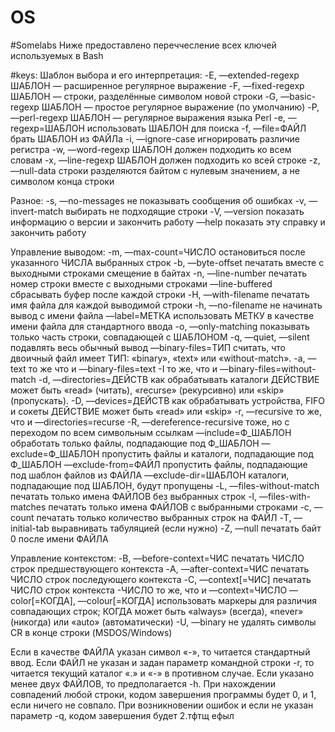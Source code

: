 # OS

#Somelabs
Ниже предоставлено переччесление всех ключей используемых в Bash


#keys:
Шаблон выбора и его интерпретация:
-E, —extended-regexp ШАБЛОН — расширенное регулярное выражение
-F, —fixed-regexp ШАБЛОН — строки, разделённые символом новой строки
-G, —basic-regexp ШАБЛОН — простое регулярное выражение (по умолчанию)
-P, —perl-regexp ШАБЛОН — регулярное выражения языка Perl
-e, —regexp=ШАБЛОН использовать ШАБЛОН для поиска
-f, —file=ФАЙЛ брать ШАБЛОН из ФАЙЛа
-i, —ignore-case игнорировать различие регистра
-w, —word-regexp ШАБЛОН должен подходить ко всем словам
-x, —line-regexp ШАБЛОН должен подходить ко всей строке
-z, —null-data строки разделяются байтом с нулевым значением, а не
символом конца строки

Разное:
-s, —no-messages не показывать сообщения об ошибках
-v, —invert-match выбирать не подходящие строки
-V, —version показать информацию о версии и закончить работу
—help показать эту справку и закончить работу

Управление выводом:
-m, —max-count=ЧИСЛО остановиться после указанного
ЧИСЛА выбранных строк
-b, —byte-offset печатать вместе с выходными строками смещение в
байтах
-n, —line-number печатать номер строки вместе с выходными строками
—line-buffered сбрасывать буфер после каждой строки
-H, —with-filename печатать имя файла для каждой выводимой строки
-h, —no-filename не начинать вывод с имени файла
—label=МЕТКА использовать МЕТКУ в качестве имени файла для
стандартного ввода
-o, —only-matching показывать только часть строки, совпадающей с ШАБЛОНОМ
-q, —quiet, —silent подавлять весь обычный вывод
—binary-files=ТИП считать, что двоичный файл имеет ТИП:
«binary», «text» или «without-match».
-a, —text то же что и —binary-files=text
-I то же, что и —binary-files=without-match
-d, —directories=ДЕЙСТВ как обрабатывать каталоги
ДЕЙСТВИЕ может быть «read» (читать),
«recurse» (рекурсивно) или «skip» (пропускать).
-D, —devices=ДЕЙСТВ как обрабатывать устройства, FIFO и сокеты
ДЕЙСТВИЕ может быть «read» или «skip»
-r, —recursive то же, что и —directories=recurse
-R, —dereference-recursive тоже, но с переходом по всем символьным ссылкам
—include=Ф_ШАБЛОН обработать только файлы, подпадающие под Ф_ШАБЛОН
—exclude=Ф_ШАБЛОН пропустить файлы и каталоги,
подпадающие под Ф_ШАБЛОН
—exclude-from=ФАЙЛ пропустить файлы, подпадающие под шаблон
файлов из ФАЙЛА
—exclude-dir=ШАБЛОН каталоги, подпадающие под ШАБЛОН,
будут пропущены
-L, —files-without-match печатать только имена ФАЙЛОВ без выбранных строк
-l, —files-with-matches печатать только имена ФАЙЛОВ с выбранными строками
-c, —count печатать только количество выбранных
строк на ФАЙЛ
-T, —initial-tab выравнивать табуляцией (если нужно)
-Z, —null печатать байт 0 после имени ФАЙЛА

Управление контекстом:
-B, —before-context=ЧИС печатать ЧИСЛО строк предшествующего контекста
-A, —after-context=ЧИС печатать ЧИСЛО строк последующего контекста
-C, —context[=ЧИС] печатать ЧИСЛО строк контекста
-ЧИСЛО то же, что и —context=ЧИСЛО
—color[=КОГДА],
—colour[=КОГДА] использовать маркеры для различия совпадающих
строк; КОГДА может быть «always» (всегда),
«never» (никогда) или «auto» (автоматически)
-U, —binary не удалять символы CR в конце строки
(MSDOS/Windows)

Если в качестве ФАЙЛА указан символ «-», то читается стандартный ввод.
Если ФАЙЛ не указан и задан параметр командной строки -r, то читается
текущий каталог «.» и «-» в противном случае. Если указано менее двух
ФАЙЛОВ, то предполагается -h. При нахождении совпадений любой строки,
кодом завершения программы будет 0, и 1, если ничего не совпало.
При возникновении ошибок и если не указан параметр -q, кодом
завершения будет 2.тфтщ ефыл
